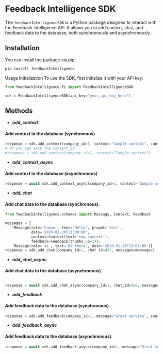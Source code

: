 # Feedback Intelligence SDK

The `feedbackIntelligenceSDK` is a Python package designed to interact with the Feedback Intelligence API. It allows you
to add context, chat, and feedback data to the database, both synchronously and asynchronously.

## Installation

You can install the package via pip:

```bash
pip install feedbackIntelligence
```

Usage
Initialization
To use the SDK, first initialize it with your API key:

```python
from feedbackIntelligence.fi import FeedbackIntelligenceSDK

sdk = FeedbackIntelligenceSDK(api_key="your_api_key_here")
```

## Methods

- ***add_context***

#### Add context to the database (synchronous)

```python
response = sdk.add_context(company_id=1, context="Sample context", context_id=123)
# Or you can skip the context_id
#response = sdk.add_context(company_id=1, context="Sample context")

```

- ***add_context_async***

#### Add context to the database (asynchronous)

```python
response = await sdk.add_context_async(company_id=1, context="Sample context", context_id=123)
```

- ***add_chat***

#### Add chat data to the database (synchronous).

```python
from feedbackIntelligence.schemas import Message, Context, Feedback

messages = [
    Message(role='human', text='Hello', propmt='test', 
            date='2020-01-20T13:00:00',
            context=Context(text='new_context'),
            feedback=Feedback(thumbs_up=1)), 
    Message(role='ai', text='Hi there', date='2020-01-20T13:01:00')]
response = sdk.add_chat(company_id=1, chat_id=456, messages=messages)
```

- ***add_chat_async***

#### Add chat data to the database (asynchronous).

```python

response = await sdk.add_chat_async(company_id=1, chat_id=456, messages=messages)
```

- ***add_feedback***

#### Add feedback data to the database (synchronous).

```python
response = sdk.add_feedback(company_id=1, message="Great service", source="email")
```

- ***add_feedback_async***

#### Add feedback data to the database (asynchronous).

```python
response = await sdk.add_feedback_async(company_id=1, message="Great service", source="survey")
```

